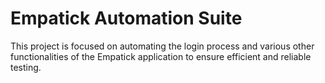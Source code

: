 # Empatick Automation Suite

This project is focused on automating the login process and various other functionalities of the Empatick application to ensure efficient and reliable testing.
